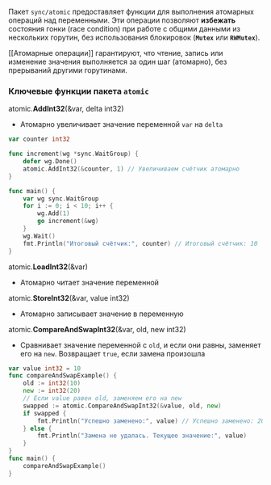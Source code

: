 

Пакет `sync/atomic` предоставляет функции для выполнения атомарных операций над переменными. Эти операции позволяют **избежать** состояния гонки (race condition) при работе с общими данными из нескольких горутин, без использования блокировок (**`Mutex`** или **`RWMutex`**).

[[Атомарные операции]] гарантируют, что чтение, запись или изменение значения выполняется за один шаг (атомарно), без прерываний другими горутинами.

### **Ключевые функции пакета** `atomic`

atomic.**AddInt32**(&var, delta int32)
- Атомарно увеличивает значение переменной `var` на `delta`
```go
var counter int32

func increment(wg *sync.WaitGroup) {
    defer wg.Done()
    atomic.AddInt32(&counter, 1) // Увеличиваем счётчик атомарно
}

func main() {
    var wg sync.WaitGroup
    for i := 0; i < 10; i++ {
        wg.Add(1)
        go increment(&wg)
    }
    wg.Wait()
    fmt.Println("Итоговый счётчик:", counter) // Итоговый счётчик: 10
}

```

 atomic.**LoadInt32**(&var)
 - Атомарно читает значение переменной

atomic.**StoreInt32**(&var, value int32)
- Атомарно записывает значение в переменную

atomic.**CompareAndSwapInt32**(&var, old, new int32)
- Сравнивает значение переменной с `old`, и если они равны, заменяет его на `new`. Возвращает `true`, если замена произошла
```go
var value int32 = 10
func compareAndSwapExample() {
    old := int32(10)
    new := int32(20)
    // Если value равен old, заменяем его на new
    swapped := atomic.CompareAndSwapInt32(&value, old, new)
    if swapped {
        fmt.Println("Успешно заменено:", value) // Успешно заменено: 20
    } else {
        fmt.Println("Замена не удалась. Текущее значение:", value)
    }
}
func main() {
    compareAndSwapExample()
}
```
